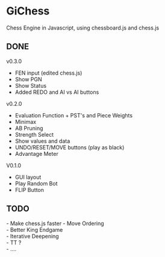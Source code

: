 # GiChess
Chess Engine in Javascript, using chessboard.js and chess.js

<h2>DONE</h2>

v0.3.0<br>
- FEN input (edited chess.js)<br>
- Show PGN<br>
- Show Status<br>
- Added REDO and AI vs AI buttons<br>

v0.2.0<br>
- Evaluation Function + PST's and Piece Weights<br>
- Minimax<br>
- AB Pruning<br>
- Strength Select<br>
- Show values and data<br>
- UNDO/RESET/MOVE buttons (play as black)<br>
- Advantage Meter<br>

V0.1.0<br>
- GUI layout<br>
- Play Random Bot<br>
- FLIP Button<br>

<h2>TODO</h2>
- Make chess.js faster
- Move Ordering<br>
- Better King Endgame<br>
- Iterative Deepening<br>
- TT ?<br>
- ....<br>
